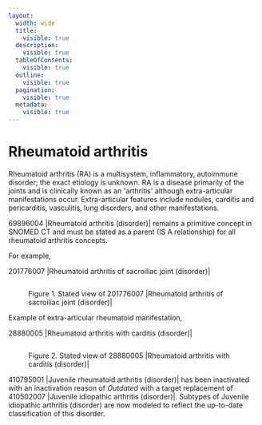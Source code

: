 ```yaml
---
layout:
  width: wide
  title:
    visible: true
  description:
    visible: true
  tableOfContents:
    visible: true
  outline:
    visible: true
  pagination:
    visible: true
  metadata:
    visible: true
---
```


# Rheumatoid arthritis

Rheumatoid arthritis (RA) is a multisystem, inflammatory, autoimmune disorder; the exact etiology is unknown. RA is a disease primarily of the joints and is clinically known as an 'arthritis' although extra-articular manifestations occur. Extra-articular features include nodules, carditis and pericarditis, vasculitis, lung disorders, and other manifestations.

69896004 |Rheumatoid arthritis (disorder)| remains a primitive concept in SNOMED CT and must be stated as a parent (IS A relationship) for all rheumatoid arthritis concepts.

For example,

201776007 |Rheumatoid arthritis of sacroiliac joint (disorder)|

<figure><img src="../../../../../../authoring/clinical-finding-and-disorder/images/174690543.png" alt=""><figcaption><p>Figure 1. Stated view of 201776007 |Rheumatoid arthritis of sacroiliac joint (disorder)|</p></figcaption></figure>

Example of extra-articular rheumatoid manifestation,

28880005 |Rheumatoid arthritis with carditis (disorder)|

<figure><img src="../../../../../../authoring/clinical-finding-and-disorder/images/174690542.png" alt=""><figcaption><p>Figure 2. Stated view of 28880005 |Rheumatoid arthritis with carditis (disorder)|</p></figcaption></figure>

410795001 |Juvenile rheumatoid arthritis (disorder)| has been inactivated with an inactivation reason of _Outdated_ with a target replacement of 410502007 |Juvenile idiopathic arthritis (disorder)|. Subtypes of Juvenile idiopathic arthritis (disorder) are now modeled to reflect the up-to-date classification of this disorder.
